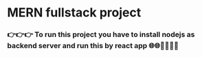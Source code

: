 # MERN fullstack project 

### 👉👉👉 To run this project you have to install nodejs as backend server and run this by react app 🌐🌐🎉🎉🎉🎉
